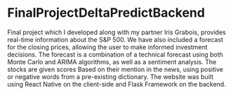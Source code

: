 # FinalProjectDeltaPredictBackend
Final project which I developed along with my partner Iris Grabois, provides real-time information about the S&P 500. We have also included a forecast for the closing prices, allowing the user to make informed investment decisions. The forecast is a combination of a technical forecast using both Monte Carlo and ARIMA algorithms, as well as a sentiment analysis. The stocks are given scores Based on their mention in the news, using positive or negative words from a pre-existing dictionary. The website was built using React Native on the client-side and Flask Framework on the backend.
